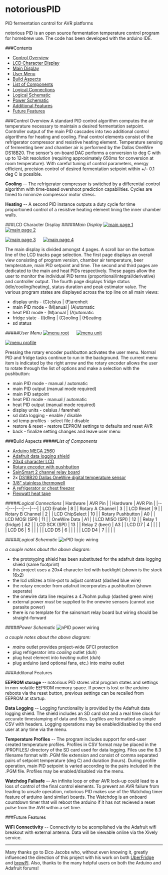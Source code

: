 notoriousPID
=============
PID fermentation control for AVR platforms

notorious PID is an open source fermentation temperature control program for homebrew use.  The code has been developed with the arduino IDE.

###Contents

- [Control Overview](https://github.com/osakechan/notoriousPID#control-overview)
- [LCD Character Display](https://github.com/osakechan/notoriousPID#lcd-character-display)
- [Main Display](https://github.com/osakechan/notoriousPID#main-display)
- [User Menu](https://github.com/osakechan/notoriousPID#user-menu)
- [Build Aspects](https://github.com/osakechan/notoriousPID#build-aspects)
- [List of Components](https://github.com/osakechan/notoriousPID#list-of-components)
- [Logical Connections](https://github.com/osakechan/notoriousPID#logical-connections)
- [Logical Schematic](https://github.com/osakechan/notoriousPID#logical-schematic)
- [Power Schematic](https://github.com/osakechan/notoriousPID#power-schematic)
- [Additional Features](https://github.com/osakechan/notoriousPID#additonal-features)
- [Future Features](https://github.com/osakechan/notoriousPID#future-features)

###Control Overview
A standard PID control algorithm computes the air temperature necessary to maintain a desired fermentation setpoint. Controller output of the main PID cascades into two additional control algorithms for heating and cooling.  Final control elements consist of the refrigerator compressor and resistive heating element.  Temperature sensing of fermenting beer and chamber air is performed by the Dallas OneWire DS18B20.  The sensor's on-board DAC performs a conversion to deg C with up to 12-bit resolution (requiring approximately 650ms for conversion at room temperature).  With careful tuning of control parameters, energy efficient, precision control of desired fermentation setpoint within +/- 0.1 deg C is possible.

**Cooling** --  The refrigerator compressor is switched by a differential control algorithm with time-based overshoot prediction capabilities.  Cycles are timed to minimize compressor motor stress.

**Heating** --  A second PID instance outputs a duty cycle for time proportioned control of a resistive heating element lining the inner chamber walls.

###LCD Character Display
#####*Main Display*
[![main page 1](https://raw.githubusercontent.com/osakechan/notoriousPID/master/img/LCD/nPIDpage1_small.jpg)](https://raw.githubusercontent.com/osakechan/notoriousPID/master/img/LCD/nPIDpage1.jpg "page 1")&nbsp;&nbsp;&nbsp;&nbsp;&nbsp;&nbsp;[![main page 2](https://raw.githubusercontent.com/osakechan/notoriousPID/master/img/LCD/nPIDpage2_small.jpg)](https://raw.githubusercontent.com/osakechan/notoriousPID/master/img/LCD/nPIDpage2.jpg "page 2")

[![main page 3](https://raw.githubusercontent.com/osakechan/notoriousPID/master/img/LCD/nPIDpage3_small.jpg)](https://raw.githubusercontent.com/osakechan/notoriousPID/master/img/LCD/nPIDpage3.jpg "page 3")&nbsp;&nbsp;&nbsp;&nbsp;&nbsp;&nbsp;[![main page 4](https://raw.githubusercontent.com/osakechan/notoriousPID/master/img/LCD/nPIDpage4_small.jpg)](https://raw.githubusercontent.com/osakechan/notoriousPID/master/img/LCD/nPIDpage4.jpg "page 4")

The main display is divided amongst 4 pages.  A scroll bar on the bottom line of the LCD tracks page selection.  The first page displays an overall view consisting of program version, chamber air temperature, beer tempterature, main PID setpoint and time.  The second and third pages are dedicated to the main and heat PIDs respectively.  These pages allow the user to monitor the individual PID terms (proportional/integral/derivative) and controller output.  The fourth page displays fridge status (idle/cooling/heating), status duration and peak estimator value.  The various program states are displayed across the top line on all main views:
- display units - (C)elsius | (F)arenheit
- main PID mode - (M)anual | (A)utomatic
- heat PID mode - (M)anual | (A)utomatic
- fridge state - (I)dling | (C)ooling | (H)eating
- sd status

#####*User Menu*
[![menu root](https://raw.githubusercontent.com/osakechan/notoriousPID/master/img/LCD/nPIDmenu_small.jpg)](https://raw.githubusercontent.com/osakechan/notoriousPID/master/img/LCD/nPIDmenu.jpg "menu")&nbsp;&nbsp;&nbsp;&nbsp;&nbsp;&nbsp;[![menu unit](https://raw.githubusercontent.com/osakechan/notoriousPID/master/img/LCD/nPIDmenuUNIT_small.jpg)](https://raw.githubusercontent.com/osakechan/notoriousPID/master/img/LCD/nPIDmenuUNIT.jpg "display units")

[![menu profile](https://raw.githubusercontent.com/osakechan/notoriousPID/master/img/LCD/nPIDmenuPGM_small.jpg)](https://raw.githubusercontent.com/osakechan/notoriousPID/master/img/LCD/nPIDmenuPGM.jpg "temperature profiles")

Pressing the rotary encoder pushbutton activates the user menu.  Normal PID and fridge tasks continue to run in the background.  The current menu item is indicated by the right arrow and the rotary encoder allows the user to rotate through the list of options and make a selection with the pushbutton:
- main PID mode - manual / automatic
- main PID output (manual mode required)
- main PID setpoint
- heat PID mode - manual / automatic
- heat PID output (manual mode required)
- display units - celsius / farenheit
- sd data logging - enable / disable
- sd temp profiles - select file / disable
- restore & reset - restore EEPROM settings to defaults and reset AVR
- back - finalize setting changes and leave user menu

###Build Aspects
#####*List of Components*
- [Arduino MEGA 2560](http://arduino.cc/en/Main/arduinoBoardMega2560)
- [Adafruit data logging shield](http://www.adafruit.com/product/1141)
- [20x4 character LCD](http://www.adafruit.com/product/198)
- [Rotary encoder with pushbutton](http://www.adafruit.com/product/377)
- [SainSmart 2 channel relay board](http://www.sainsmart.com/arduino-pro-mini.html)
- 2x [DS18B20 Dallas OneWire digital temperature sensor](http://www.adafruit.com/product/381)
- [3/8" stainless thermowell](https://www.brewershardware.com/12-Stainless-Steel-Thermowell-TWS12.html)
- [A refrigerator or chest freezer](http://www.craigslist.org/about/sites)
- [Flexwatt heat tape](http://www.calorique.com/en/flexwatt-heat-tape/)

#####*Logical Connections*
| Hardware | AVR Pin |   | Hardware | AVR Pin |
|---|---|---|---|---|
| LCD Enable | 8 |   | Rotary A Channel | 3 |
| LCD Reset | 9 |   | Rotary B Channel | 2 |
| LCD ChipSelect | 10 |   | Rotary Pushbutton | A0 |
| LCD MOSI (SPI) | 11 |   | OneWire Data | A1 |
| LCD MISO (SPI) | 12 |   | Relay 1 (fridge) | A2 |
| LCD SCK (SPI) | 13 |   | Relay 2 (beer) | A3 |
| LCD D7 | 4 |   |   |   |
| LCD D6 | 5 |   |   |   |
| LCD D5 | 6 |   |   |   |
| LCD D4 | 7 |   |   |   |

#####*Logical Schematic*
![nPID logic wiring](https://raw.githubusercontent.com/osakechan/notorious-PID/master/img/nPID%20wiring%20layout.png)

*a couple notes about the above diagram:*
- the prototyping shield has been substituted for the adafruit data logging shield (same footprint)
- this project uses a 20x4 character lcd with backlight (shown is the stock 16x2)
- the lcd utilizes a trim-pot to adjust contrast (dashed blue wire)
- the rotary encoder from adafruit incorporates a pushbutton (shown seperate)
- the onewire data line requires a 4.7kohm pullup (dashed green wire)
- external power *must* be supplied to the onewire sensors (cannot use parasite power)
- there is no template for the sainsmart relay board but wiring should be straight-forward

#####*Power Schematic*
![nPID power wiring](https://raw.githubusercontent.com/osakechan/notoriousPID/master/img/nPid%20power%20layout.png)

*a couple notes about the above diagram:*
- *mains* outlet provides project-wide GFCI protection
- plug refrigerator into *cooling* outlet (duh)
- plug heat element into *heating* outlet (duh)
- plug arduino (and optional fans, etc.) into *mains* outlet

###Additonal Features

  **EEPROM storage** -- notorious PID stores vital program states and settings in non-volatile EEPROM memory space.  If power is lost or the arduino reboots via the reset button, previous settings can be recalled from EEPROM at startup.

  **Data Logging** -- Logging functionality is provided by the Adafruit data logging shield.  The shield includes an SD card slot and a real time clock for accurate timestamping of data and files.  Logfiles are formatted as simple CSV with headers.  Logging operations may be enabled/disabled by the end user at any time via the menu.
  
  **Temperature Profiles** -- The program includes support for end-user created temperature profiles.  Profiles in CSV format may be placed in the /PROFILES/ directory of the SD card used for data logging.  Files use the 8.3 filename format with .PGM file extension and consist of comma separated pairs of setpoint temperature (deg C) and duration (hours).  During profile operation, main PID setpoint is varied according to the pairs included in the .PGM file.  Profiles may be enabled/disabled via the menu.
  
  **Watchdog Failsafe** -- An infinite loop or other AVR lock-up could lead to a loss of control of the final control elements.  To prevent an AVR failure from leading to unsafe operation, notorious PID makes use of the Watchdog timer feature of arduino (and similar) boards.  The Watchdog is an onboard countdown timer that will reboot the arduino if it has not recieved a reset pulse from the AVR within a set time.
  
###Future Features

  **WiFi Connectivity** -- Connectivity to be acomplished via the Adafruit wifi breakout with external antenna.  Data will be viewable online via the Xively service.

-----------------------

Many thanks go to Elco Jacobs who, without even knowing it, greatly influenced the direction of this project with his work on both [UberFridge](http://www.elcojacobs.com/uberfridge/) and [brewPI](http://www.brewpi.com/).  Also, thanks to the many helpful users on both the Arduino and Adafruit forums!
